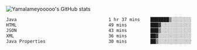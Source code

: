 ![Yamalameyooooo's GitHub stats](https://github-readme-stats.vercel.app/api?username=yamalameyooooo&theme=transparent&show_icons=true\&show=reviews,discussions_started,discussions_answered,prs_merged,prs_merged_percentage)

<!--START_SECTION:waka-->

```txt
Java                                   1 hr 37 mins    ███████▒░░░░░░░░░░░░░░░░░   29.81 %
HTML                                   49 mins         ███▓░░░░░░░░░░░░░░░░░░░░░   15.20 %
JSON                                   43 mins         ███▒░░░░░░░░░░░░░░░░░░░░░   13.31 %
XML                                    36 mins         ██▓░░░░░░░░░░░░░░░░░░░░░░   11.10 %
Java Properties                        30 mins         ██▒░░░░░░░░░░░░░░░░░░░░░░   09.24 %
```

<!--END_SECTION:waka-->
